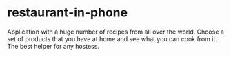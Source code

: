 # restaurant-in-phone
 Application with a huge number of recipes from all over the world. Choose a set of products that you have at home and see what you can cook from it. The best helper for any hostess.
